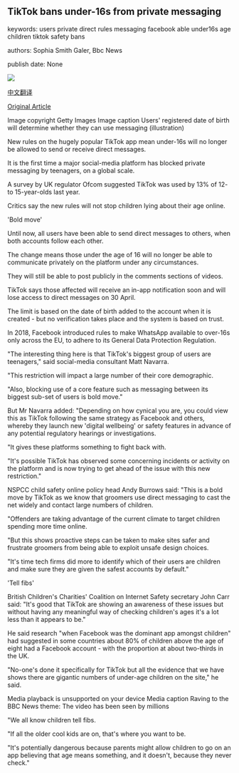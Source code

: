 ## TikTok bans under-16s from private messaging

keywords: users private direct rules messaging facebook able under16s age children tiktok safety bans

authors: Sophia Smith Galer, Bbc News

publish date: None

![](https://ichef.bbci.co.uk/news/1024/branded_news/526E/production/_111820112_2tiktokdobmock-up.jpg)

[中文翻译](TikTok%20bans%20under-16s%20from%20private%20messaging_zh.md)

[Original Article](https://www.bbc.com/news/technology-52310529)

Image copyright Getty Images Image caption Users' registered date of birth will determine whether they can use messaging (illustration)

New rules on the hugely popular TikTok app mean under-16s will no longer be allowed to send or receive direct messages.

It is the first time a major social-media platform has blocked private messaging by teenagers, on a global scale.

A survey by UK regulator Ofcom suggested TikTok was used by 13% of 12- to 15-year-olds last year.

Critics say the new rules will not stop children lying about their age online.

'Bold move'

Until now, all users have been able to send direct messages to others, when both accounts follow each other.

The change means those under the age of 16 will no longer be able to communicate privately on the platform under any circumstances.

They will still be able to post publicly in the comments sections of videos.

TikTok says those affected will receive an in-app notification soon and will lose access to direct messages on 30 April.

The limit is based on the date of birth added to the account when it is created - but no verification takes place and the system is based on trust.

In 2018, Facebook introduced rules to make WhatsApp available to over-16s only across the EU, to adhere to its General Data Protection Regulation.

"The interesting thing here is that TikTok's biggest group of users are teenagers," said social-media consultant Matt Navarra.

"This restriction will impact a large number of their core demographic.

"Also, blocking use of a core feature such as messaging between its biggest sub-set of users is bold move."

But Mr Navarra added: "Depending on how cynical you are, you could view this as TikTok following the same strategy as Facebook and others, whereby they launch new 'digital wellbeing' or safety features in advance of any potential regulatory hearings or investigations.

"It gives these platforms something to fight back with.

"It's possible TikTok has observed some concerning incidents or activity on the platform and is now trying to get ahead of the issue with this new restriction."

NSPCC child safety online policy head Andy Burrows said: "This is a bold move by TikTok as we know that groomers use direct messaging to cast the net widely and contact large numbers of children.

"Offenders are taking advantage of the current climate to target children spending more time online.

"But this shows proactive steps can be taken to make sites safer and frustrate groomers from being able to exploit unsafe design choices.

"It's time tech firms did more to identify which of their users are children and make sure they are given the safest accounts by default."

'Tell fibs'

British Children's Charities' Coalition on Internet Safety secretary John Carr said: "It's good that TikTok are showing an awareness of these issues but without having any meaningful way of checking children's ages it's a lot less than it appears to be."

He said research "when Facebook was the dominant app amongst children" had suggested in some countries about 80% of children above the age of eight had a Facebook account - with the proportion at about two-thirds in the UK.

"No-one's done it specifically for TikTok but all the evidence that we have shows there are gigantic numbers of under-age children on the site," he said.

Media playback is unsupported on your device Media caption Raving to the BBC News theme: The video has been seen by millions

"We all know children tell fibs.

"If all the older cool kids are on, that's where you want to be.

"It's potentially dangerous because parents might allow children to go on an app believing that age means something, and it doesn't, because they never check."
